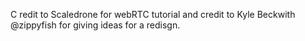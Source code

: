 C redit to Scaledrone for webRTC tutorial and credit to Kyle Beckwith @zippyfish for giving ideas for a redisgn.
